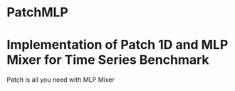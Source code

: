 # PatchMLP
Implementation of Patch 1D and MLP Mixer for Time Series Benchmark
=======
Patch is all you need with MLP Mixer

